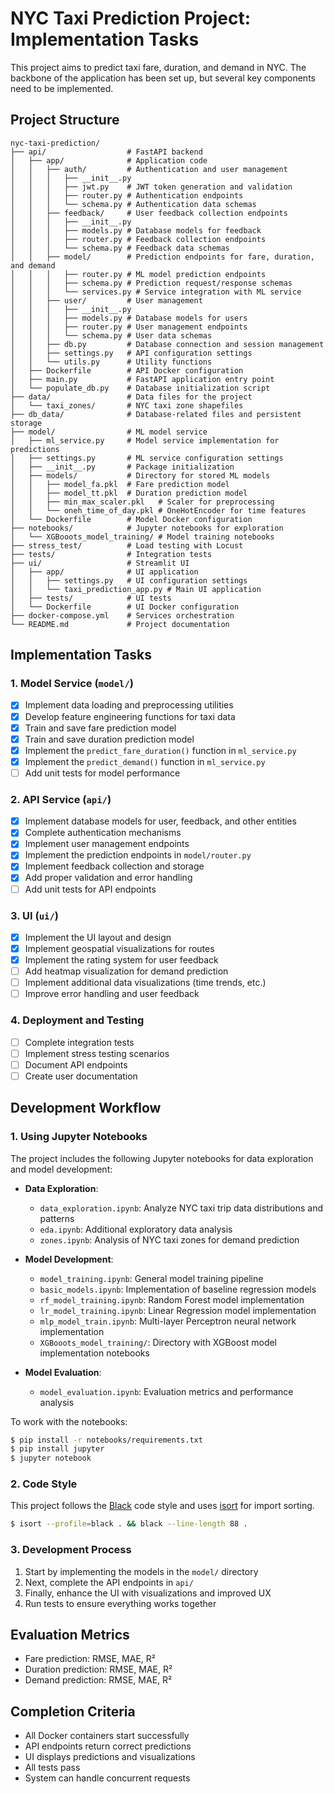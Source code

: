# NYC Taxi Prediction Project: Implementation Tasks

This project aims to predict taxi fare, duration, and demand in NYC. The backbone of the application has been set up, but several key components need to be implemented.

## Project Structure

```
nyc-taxi-prediction/
├── api/                  # FastAPI backend
│   ├── app/              # Application code
│   │   ├── auth/         # Authentication and user management
│   │   │   ├── __init__.py
│   │   │   ├── jwt.py    # JWT token generation and validation
│   │   │   ├── router.py # Authentication endpoints
│   │   │   └── schema.py # Authentication data schemas
│   │   ├── feedback/     # User feedback collection endpoints
│   │   │   ├── __init__.py
│   │   │   ├── models.py # Database models for feedback
│   │   │   ├── router.py # Feedback collection endpoints
│   │   │   └── schema.py # Feedback data schemas
│   │   ├── model/        # Prediction endpoints for fare, duration, and demand
│   │   │   ├── router.py # ML model prediction endpoints
│   │   │   ├── schema.py # Prediction request/response schemas
│   │   │   └── services.py # Service integration with ML service
│   │   ├── user/         # User management
│   │   │   ├── __init__.py
│   │   │   ├── models.py # Database models for users
│   │   │   ├── router.py # User management endpoints
│   │   │   └── schema.py # User data schemas
│   │   ├── db.py         # Database connection and session management
│   │   ├── settings.py   # API configuration settings
│   │   └── utils.py      # Utility functions
│   ├── Dockerfile        # API Docker configuration
│   ├── main.py           # FastAPI application entry point
│   └── populate_db.py    # Database initialization script
├── data/                 # Data files for the project
│   └── taxi_zones/       # NYC taxi zone shapefiles
├── db_data/              # Database-related files and persistent storage
├── model/                # ML model service
│   ├── ml_service.py     # Model service implementation for predictions
│   ├── settings.py       # ML service configuration settings
│   ├── __init__.py       # Package initialization
│   ├── models/           # Directory for stored ML models
│   │   ├── model_fa.pkl  # Fare prediction model
│   │   ├── model_tt.pkl  # Duration prediction model
│   │   ├── min_max_scaler.pkl   # Scaler for preprocessing
│   │   └── oneh_time_of_day.pkl # OneHotEncoder for time features
│   └── Dockerfile        # Model Docker configuration
├── notebooks/            # Jupyter notebooks for exploration
│   └── XGBooots_model_training/ # Model training notebooks
├── stress_test/          # Load testing with Locust
├── tests/                # Integration tests
├── ui/                   # Streamlit UI
│   ├── app/              # UI application
│   │   ├── settings.py   # UI configuration settings
│   │   └── taxi_prediction_app.py # Main UI application
│   ├── tests/            # UI tests
│   └── Dockerfile        # UI Docker configuration
├── docker-compose.yml    # Services orchestration
└── README.md             # Project documentation
```

## Implementation Tasks

### 1. Model Service (`model/`)

- [x] Implement data loading and preprocessing utilities
- [x] Develop feature engineering functions for taxi data
- [x] Train and save fare prediction model
- [x] Train and save duration prediction model
- [x] Implement the `predict_fare_duration()` function in `ml_service.py`
- [x] Implement the `predict_demand()` function in `ml_service.py`
- [ ] Add unit tests for model performance

### 2. API Service (`api/`)

- [x] Implement database models for user, feedback, and other entities
- [x] Complete authentication mechanisms
- [x] Implement user management endpoints
- [x] Implement the prediction endpoints in `model/router.py`
- [x] Implement feedback collection and storage
- [x] Add proper validation and error handling
- [ ] Add unit tests for API endpoints

### 3. UI (`ui/`)

- [x] Implement the UI layout and design
- [x] Implement geospatial visualizations for routes
- [x] Implement the rating system for user feedback
- [ ] Add heatmap visualization for demand prediction
- [ ] Implement additional data visualizations (time trends, etc.)
- [ ] Improve error handling and user feedback

### 4. Deployment and Testing

- [ ] Complete integration tests
- [ ] Implement stress testing scenarios
- [ ] Document API endpoints
- [ ] Create user documentation

## Development Workflow

### 1. Using Jupyter Notebooks

The project includes the following Jupyter notebooks for data exploration and model development:

- **Data Exploration**:
  - `data_exploration.ipynb`: Analyze NYC taxi trip data distributions and patterns
  - `eda.ipynb`: Additional exploratory data analysis
  - `zones.ipynb`: Analysis of NYC taxi zones for demand prediction

- **Model Development**:
  - `model_training.ipynb`: General model training pipeline
  - `basic_models.ipynb`: Implementation of baseline regression models
  - `rf_model_training.ipynb`: Random Forest model implementation
  - `lr_model_training.ipynb`: Linear Regression model implementation
  - `mlp_model_train.ipynb`: Multi-layer Perceptron neural network implementation
  - `XGBooots_model_training/`: Directory with XGBoost model implementation notebooks

- **Model Evaluation**:
  - `model_evaluation.ipynb`: Evaluation metrics and performance analysis

To work with the notebooks:
```bash
$ pip install -r notebooks/requirements.txt
$ pip install jupyter
$ jupyter notebook
```

### 2. Code Style

This project follows the [Black](https://black.readthedocs.io/) code style and uses [isort](https://pycqa.github.io/isort/) for import sorting.

```bash
$ isort --profile=black . && black --line-length 88 .
```

### 3. Development Process

1. Start by implementing the models in the `model/` directory
2. Next, complete the API endpoints in `api/`
3. Finally, enhance the UI with visualizations and improved UX
4. Run tests to ensure everything works together

## Evaluation Metrics

- Fare prediction: RMSE, MAE, R²
- Duration prediction: RMSE, MAE, R²
- Demand prediction: RMSE, MAE, R²

## Completion Criteria

- All Docker containers start successfully
- API endpoints return correct predictions
- UI displays predictions and visualizations
- All tests pass
- System can handle concurrent requests 